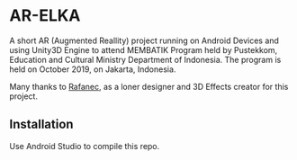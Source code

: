 # AR-ELKA

A short AR (Augmented Reallity) project running on Android Devices and using Unity3D Engine to attend MEMBATIK Program held by Pustekkom, Education and Cultural Ministry Department of Indonesia.
The program is held on October 2019, on Jakarta, Indonesia.

Many thanks to [Rafanec](https://github.com/Rafanec), as a loner designer and 3D Effects creator for this project.

## Installation

Use Android Studio to compile this repo.
